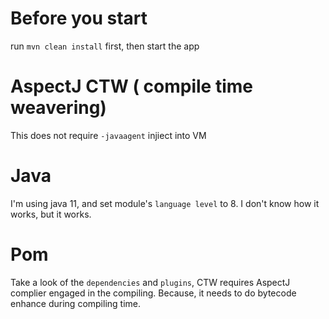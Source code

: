 # Before you start
run `mvn clean install` first, then start the app

# AspectJ CTW ( compile time weavering)
This does not require `-javaagent` injiect into VM

# Java
I'm using java 11, and set module's `language level` to 8.
I don't know how it works, but it works.

# Pom
Take a look of the `dependencies` and `plugins`, CTW requires AspectJ complier engaged in the compiling.
Because, it needs to do bytecode enhance during compiling time.